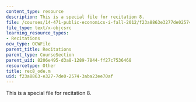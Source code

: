 ```yaml
---
content_type: resource
description: This is a special file for recitation 8.
file: /courses/14-471-public-economics-i-fall-2012/f23a8863e3277de025743aba23ee70af_rec8_ode.m
file_type: text/x-objcsrc
learning_resource_types:
- Recitations
ocw_type: OCWFile
parent_title: Recitations
parent_type: CourseSection
parent_uid: 8206e495-d3a8-1289-7844-ff27c7536468
resourcetype: Other
title: rec8_ode.m
uid: f23a8863-e327-7de0-2574-3aba23ee70af
---
```

This is a special file for recitation 8.

